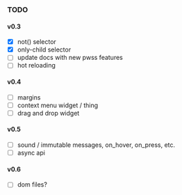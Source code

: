 ### TODO

#### v0.3
- [x] not() selector
- [x] only-child selector
- [ ] update docs with new pwss features
- [ ] hot reloading

#### v0.4
- [ ] margins
- [ ] context menu widget / thing
- [ ] drag and drop widget

#### v0.5
- [ ] sound / immutable messages, on_hover, on_press, etc.
- [ ] async api

#### v0.6
- [ ] dom files?